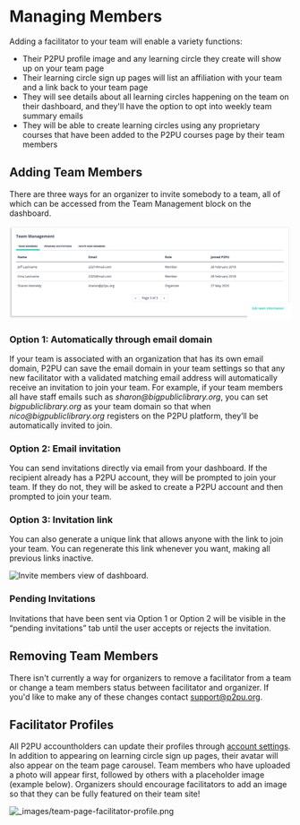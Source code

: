 # Managing Members

Adding a facilitator to your team will enable a variety functions:

* Their P2PU profile image and any learning circle they create will show up on your team page
* Their learning circle sign up pages will list an affiliation with your team and a link back to your team page
* They will see details about all learning circles happening on the team on their dashboard, and they'll have the option to opt into weekly team summary emails
* They will be able to create learning circles using any proprietary courses that have been added to the P2PU courses page by their team members

## Adding Team Members

There are three ways for an organizer to invite somebody to a team, all of which can be accessed from the Team Management block on the dashboard.

![Team Management block on organizer&apos;s dashboard.](../.gitbook/assets/team-page-edit%20%281%29.png)

### Option 1: Automatically through email domain

If your team is associated with an organization that has its own email domain, P2PU can save the email domain in your team settings so that any new facilitator with a validated matching email address will automatically receive an invitation to join your team. For example, if your team members all have staff emails such as _sharon@bigpubliclibrary.org_, you can set _bigpubliclibrary.org_ as your team domain so that when _nico@bigpubliclibrary.org_ registers on the P2PU platform, they’ll be automatically invited to join.

### Option 2: Email invitation

You can send invitations directly via email from your dashboard. If the recipient already has a P2PU account, they will be prompted to join your team. If they do not, they will be asked to create a P2PU account and then prompted to join your team.

### Option 3: Invitation link

You can also generate a unique link that allows anyone with the link to join your team. You can regenerate this link whenever you want, making all previous links inactive.

![Invite members view of dashboard.](https://learning-circles-user-manual.readthedocs.io/en/latest/_images/2019-08-13-team-management.png)

### **Pending Invitations**

Invitations that have been sent via Option 1 or Option 2 will be visible in the “pending invitations” tab until the user accepts or rejects the invitation.

## Removing Team Members

There isn't currently a way for organizers to remove a facilitator from a team or change a team members status between facilitator and organizer. If you'd like to make any of these changes contact  [support@p2pu.org](mailto:support%40p2pu.org). 

## Facilitator Profiles

All P2PU accountholders can update their profiles through [account settings](https://learningcircles.p2pu.org/en/accounts/settings/%29). In addition to appearing on learning circle sign up pages, their avatar will also appear on the team page carousel. Team members who have uploaded a photo will appear first, followed by others with a placeholder image \(example below\). Organizers should encourage facilitators to add an image so that they can be fully featured on their team site!

![\_images/team-page-facilitator-profile.png](https://learning-circles-user-manual.readthedocs.io/en/latest/_images/team-page-facilitator-profile.png)





